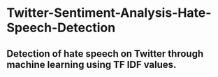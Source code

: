 # Twitter-Sentiment-Analysis-Hate-Speech-Detection
## Detection of hate speech on Twitter through machine learning using TF IDF values.
